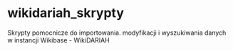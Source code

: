 # wikidariah_skrypty
Skrypty pomocnicze do importowania. modyfikacji i wyszukiwania danych w instancji Wikibase - WikiDARIAH 

